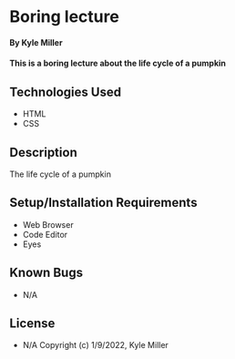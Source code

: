 # Boring lecture

#### By Kyle Miller

#### This is a boring lecture about the life cycle of a pumpkin

## Technologies Used

* HTML
* CSS

## Description

The life cycle of a pumpkin

## Setup/Installation Requirements

* Web Browser
* Code Editor
* Eyes

## Known Bugs

* N/A

## License

* N/A
Copyright (c) 1/9/2022, Kyle Miller 

